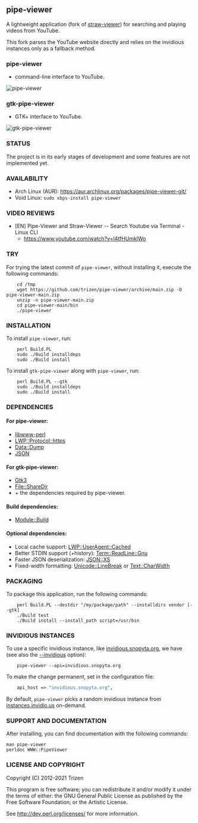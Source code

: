 ## pipe-viewer

A lightweight application (fork of [straw-viewer](https://github.com/trizen/straw-viewer)) for searching and playing videos from YouTube.

This fork parses the YouTube website directly and relies on the invidious instances only as a fallback method.

### pipe-viewer

* command-line interface to YouTube.

![pipe-viewer](https://user-images.githubusercontent.com/614513/97738550-6d0faf00-1ad6-11eb-84ec-d37f28073d9d.png)

### gtk-pipe-viewer

* GTK+ interface to YouTube.

![gtk-pipe-viewer](https://user-images.githubusercontent.com/614513/97737137-89125100-1ad4-11eb-8ff3-b19cd0041528.png)


### STATUS

The project is in its early stages of development and some features are not implemented yet.


### AVAILABILITY

* Arch Linux (AUR): https://aur.archlinux.org/packages/pipe-viewer-git/
* Void Linux: `sudo xbps-install pipe-viewer`


### VIDEO REVIEWS

* [EN] Pipe-Viewer and Straw-Viewer -- Search Youtube via Terminal - Linux CLI
    * https://www.youtube.com/watch?v=I4tfHUmklWo


### TRY

For trying the latest commit of `pipe-viewer`, without installing it, execute the following commands:

```console
    cd /tmp
    wget https://github.com/trizen/pipe-viewer/archive/main.zip -O pipe-viewer-main.zip
    unzip -n pipe-viewer-main.zip
    cd pipe-viewer-main/bin
    ./pipe-viewer
```

### INSTALLATION

To install `pipe-viewer`, run:

```console
    perl Build.PL
    sudo ./Build installdeps
    sudo ./Build install
```

To install `gtk-pipe-viewer` along with `pipe-viewer`, run:

```console
    perl Build.PL --gtk
    sudo ./Build installdeps
    sudo ./Build install
```

### DEPENDENCIES

#### For pipe-viewer:

* [libwww-perl](https://metacpan.org/release/libwww-perl)
* [LWP::Protocol::https](https://metacpan.org/release/LWP-Protocol-https)
* [Data::Dump](https://metacpan.org/release/Data-Dump)
* [JSON](https://metacpan.org/release/JSON)

#### For gtk-pipe-viewer:

* [Gtk3](https://metacpan.org/release/Gtk3)
* [File::ShareDir](https://metacpan.org/release/File-ShareDir)
* \+ the dependencies required by pipe-viewer.

#### Build dependencies:

* [Module::Build](https://metacpan.org/pod/Module::Build)

#### Optional dependencies:

* Local cache support: [LWP::UserAgent::Cached](https://metacpan.org/release/LWP-UserAgent-Cached)
* Better STDIN support (+history): [Term::ReadLine::Gnu](https://metacpan.org/release/Term-ReadLine-Gnu)
* Faster JSON deserialization: [JSON::XS](https://metacpan.org/release/JSON-XS)
* Fixed-width formatting: [Unicode::LineBreak](https://metacpan.org/release/Unicode-LineBreak) or [Text::CharWidth](https://metacpan.org/release/Text-CharWidth)


### PACKAGING

To package this application, run the following commands:

```console
    perl Build.PL --destdir "/my/package/path" --installdirs vendor [--gtk]
    ./Build test
    ./Build install --install_path script=/usr/bin
```

### INVIDIOUS INSTANCES

To use a specific invidious instance, like [invidious.snopyta.org](https://invidious.snopyta.org/), we have (see also the [--invidious](https://github.com/trizen/pipe-viewer/commit/17fb2136f3f3d8ee6dacac05beabcc15082f699d) option):

```console
    pipe-viewer --api=invidious.snopyta.org
```

To make the change permanent, set in the configuration file:

```perl
    api_host => "invidious.snopyta.org",
```

By default, `pipe-viewer` picks a random invidious instance from [instances.invidio.us](https://instances.invidio.us/) on-demand.

### SUPPORT AND DOCUMENTATION

After installing, you can find documentation with the following commands:

    man pipe-viewer
    perldoc WWW::PipeViewer

### LICENSE AND COPYRIGHT

Copyright (C) 2012-2021 Trizen

This program is free software; you can redistribute it and/or modify it
under the terms of either: the GNU General Public License as published
by the Free Software Foundation; or the Artistic License.

See http://dev.perl.org/licenses/ for more information.
